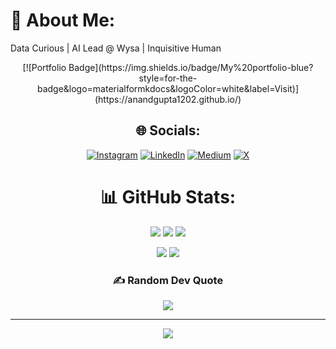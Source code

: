 # 💫 About Me:
Data Curious | AI Lead @ Wysa | Inquisitive Human

<div align = center>
[![Portfolio Badge](https://img.shields.io/badge/My%20portfolio-blue?style=for-the-badge&logo=materialformkdocs&logoColor=white&label=Visit)](https://anandgupta1202.github.io/)
</dev>

## 🌐 Socials:
[![Instagram](https://img.shields.io/badge/Instagram-%23E4405F.svg?logo=Instagram&logoColor=white)](https://instagram.com/habitcodes) [![LinkedIn](https://img.shields.io/badge/LinkedIn-%230077B5.svg?logo=linkedin&logoColor=white)](https://linkedin.com/in/anand-gupta-1202) [![Medium](https://img.shields.io/badge/Medium-12100E?logo=medium&logoColor=white)](https://medium.com/@anand.gupta1202) [![X](https://img.shields.io/badge/X-black.svg?logo=X&logoColor=white)](https://x.com/AnandGupta1202) 

# 📊 GitHub Stats:
![](https://github-readme-stats.vercel.app/api?username=anandgupta1202&theme=blue-green&hide_border=false&include_all_commits=true&count_private=true)
![](https://github-readme-streak-stats.herokuapp.com/?user=anandgupta1202&theme=blue-green&hide_border=false)
![](https://github-readme-stats.vercel.app/api/top-langs/?username=anandgupta1202&theme=blue-green&hide_border=false&include_all_commits=true&count_private=true&layout=compact)

<a><img src="https://github-readme-stats.vercel.app/api?username=anandgupta1202&theme=blue-green&hide_border=false&include_all_commits=true&count_private=true" width="auto" />
</a>
<a><img src="https://github-readme-stats.vercel.app/api/top-langs/?username=anandgupta1202&theme=blue-green&hide_border=false&include_all_commits=true&count_private=true&layout=compact" width="auto" />
</a>

### ✍️ Random Dev Quote
![](https://quotes-github-readme.vercel.app/api?type=horizontal&theme=radical)

---
[![](https://visitcount.itsvg.in/api?id=anandgupta1202&icon=0&color=0)](https://visitcount.itsvg.in)

<!-- Proudly created with GPRM ( https://gprm.itsvg.in ) -->